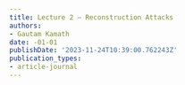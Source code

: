 ```yaml
---
title: Lecture 2 — Reconstruction Attacks
authors:
- Gautam Kamath
date: -01-01
publishDate: '2023-11-24T10:39:00.762243Z'
publication_types:
- article-journal
---
```

